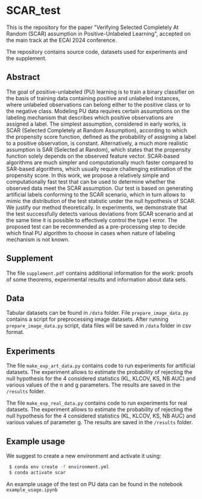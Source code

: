 # SCAR_test #

This is the repository for the paper "Verifying Selected Completely At Random (SCAR) assumption in Positive-Unlabeled Learning", accepted on the main track at the ECAI 2024 conference.

The repository contains source code,  datasets used for experiments and the supplement.

## Abstract ##

The goal of positive-unlabeled (PU) learning is to train a binary classifier on the basis of training data containing positive and unlabeled instances, where unlabeled observations can belong either to the positive class or to the negative class. Modeling PU data requires certain assumptions on the labeling mechanism that describes which positive observations are assigned a label. The simplest assumption, considered in early works, is SCAR (Selected Completely at Random Assumption), according to which the propensity score function, defined as the probability of assigning a label to a positive observation, is constant. Alternatively, a much more realistic assumption is SAR (Selected at Random), which states that the propensity function solely depends on the observed feature vector. SCAR-based algorithms are much simpler and computationally much faster  compared to SAR-based algorithms, which usually require challenging estimation of the propensity score. In this work, we propose a relatively simple and computationally fast test that can be used to determine whether the observed data meet the SCAR assumption. Our test is based on generating artificial labels conforming to the SCAR scenario, which in turn allows  to mimic the distribution of the test statistic under the null hypothesis of SCAR.  We justify our method theoretically.
In experiments, we demonstrate that the test successfully detects various deviations from SCAR scenario and at the same time it is possible to effectively control the type I error. The proposed test can be recommended as a pre-processing step to decide which final PU algorithm to choose in cases when nature of labeling mechanism is not known.

## Supplement ##

The file ``supplement.pdf`` contains additional information for the work: proofs of some theorems, experimental results and information about data sets.

## Data ##

Tabular datasets can be found in ``/data`` folder. File ``prepare_image_data.py`` contains a script for preprocessing image datasets. After running ``prepare_image_data.py`` script, data files will be saved in  ``/data`` folder in csv format.

## Experiments ##

The file ``make_exp_art_data.py`` contains code to run experiments for artificial datasets. The experiment allows to estimate the probability of rejecting the null hypothesis for the 4 considered statistics (KL, KLCOV, KS, NB AUC) and various values of the n and g parameters. The results are saved in the ``/results`` folder.

The file ``make_exp_real_data.py`` contains code to run experiments for real datasets. The experiment allows to estimate the probability of rejecting the null hypothesis for the 4 considered statistics (KL, KLCOV, KS, NB AUC) and various values of parameter g. The results are saved in the ``/results`` folder.

## Example usage ##

We suggest to create a new environment and activate it using:

```bash
 $ conda env create -f environment.yml
 $ conda activate scar
  ```

An example usage of the test on PU data can be found in the notebook ``example_usage.ipynb``




